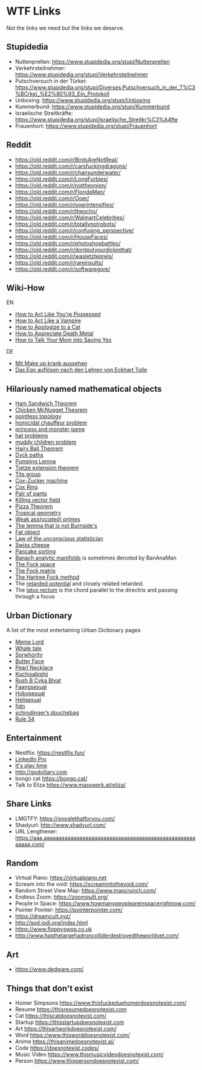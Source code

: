 # WTF Links

Not the links we need but the links we deserve.

## Stupidedia

- Nuttenprellen: <https://www.stupidedia.org/stupi/Nuttenprellen>
- Verkehrsteilnehmer: <https://www.stupidedia.org/stupi/Verkehrsteilnehmer>
- Putschversuch in der Türkei: <https://www.stupidedia.org/stupi/Diverses:Putschversuch_in_der_T%C3%BCrkei_%E2%80%93_Ein_Protokoll>
- Unboxing: <https://www.stupidedia.org/stupi/Unboxing>
- Kummerbund: <https://www.stupidedia.org/stupi/Kummerbund>
- Israelische Streitkräfte: <https://www.stupidedia.org/stupi/Israelische_Streitkr%C3%A4fte>
- Frauenhort: <https://www.stupidedia.org/stupi/Frauenhort>

## Reddit

- <https://old.reddit.com/r/BirdsAreNotReal/>
- <https://old.reddit.com/r/carsfuckingdragons/>
- <https://old.reddit.com/r/chairsunderwater/>
- <https://old.reddit.com/r/LongFurbies/>
- <https://old.reddit.com/r/nottheonion/>
- <https://old.reddit.com/r/FloridaMan/>
- <https://old.reddit.com/r/Ooer/>
- <https://old.reddit.com/r/ooerintensifies/>
- <https://old.reddit.com/r/theocho/>
- <https://old.reddit.com/r/WalmartCelebrities/>
- <https://old.reddit.com/r/totallynotrobots/>
- <https://old.reddit.com/r/confusing_perspective/>
- <https://old.reddit.com/r/HouseFaces/>
- <https://old.reddit.com/r/photoshopbattles/>
- <https://old.reddit.com/r/dontputyourdickinthat/>
- <https://old.reddit.com/r/wasletztepreis/>
- <https://old.reddit.com/r/rareinsults/>
- <https://old.reddit.com/r/softwaregore/>

## Wiki-How

EN

- [How to Act Like You're Possessed](https://www.wikihow-fun.com/Act-Like-You%27re-Possessed)
- [How to Act Like a Vampire](https://www.wikihow-fun.com/Act-Like-a-Vampire)
- [How to Apologize to a Cat](https://www.wikihow.com/Apologize-to-a-Cat)
- [How to Appreciate Death Metal](https://www.wikihow-fun.com/Appreciate-Death-Metal)
- [How to Talk Your Mom into Saying Yes](https://www.wikihow.com/Talk-Your-Mom-into-Saying-Yes)

DE

- [Mit Make up krank aussehen](https://de.wikihow.com/Mit-Make-up-krank-aussehen)
- [Das Ego auflösen nach den Lehren von Eckhart Tolle](https://de.wikihow.com/Das-Ego-aufl%C3%B6sen-nach-den-Lehren-von-Eckhart-Tolle)

## Hilariously named mathematical objects

- [Ham Sandwich Theorem](https://en.wikipedia.org/wiki/Ham_sandwich_theorem)
- [Chicken McNugget Theorem](https://en.wikipedia.org/wiki/Coin_problem#McNugget_numbers)
- [pointless topology](https://en.wikipedia.org/wiki/Pointless_topology)
- [homicidal chauffeur problem](https://en.wikipedia.org/wiki/Homicidal_chauffeur_problem)
- [princess snd monster game](https://en.wikipedia.org/wiki/Princess_and_monster_game)
- [hat problems](https://en.wikipedia.org/wiki/Induction_puzzles#Basic_Hat_Puzzle)
- [muddy children problem](https://en.wikipedia.org/wiki/Induction_puzzles#Muddy_Children_Puzzle)
- [Hairy Ball Theorem](https://en.wikipedia.org/wiki/Hairy_ball_theorem)
- [Dyck paths](https://en.wikipedia.org/wiki/Catalan_number)
- [Pumping Lemna](https://en.wikipedia.org/wiki/Pumping_lemma)
- [Tietze extension theorem](https://en.wikipedia.org/wiki/Tietze_extension_theorem)
- [Tits group](https://en.wikipedia.org/wiki/Tits_group)
- [Cox-Zucker machine](https://en.wikipedia.org/wiki/Cox%E2%80%93Zucker_machine)
- [Cox Ring](https://en.wikipedia.org/wiki/Cox_ring)
- [Pair of pants](https://en.m.wikipedia.org/wiki/Pair_of_pants_(mathematics))
- [Killing vector field](https://en.wikipedia.org/wiki/Killing_vector_field)
- [Pizza Theorem](https://en.wikipedia.org/wiki/Pizza_theorem)
- [Tropical geometry](https://en.wikipedia.org/wiki/Tropical_geometry)
- [Weak ass(ociated) primes](https://en.wikipedia.org/wiki/Associated_prime)
- [The lemma that is not Burnside's](https://en.wikipedia.org/wiki/Burnside%27s_lemma#History:_the_lemma_that_is_not_Burnside's)
- [Fat object](https://en.wikipedia.org/wiki/Fat_object_(geometry))
- [Law of the unconscious statistician](https://en.wikipedia.org/wiki/Law_of_the_unconscious_statistician)
- [Swiss cheese](https://en.wikipedia.org/wiki/Swiss_cheese_(mathematics))
- [Pancake sorting](https://en.wikipedia.org/wiki/Pancake_sorting)
- [Banach analytic manifolds](https://en.wikipedia.org/wiki/Banach_manifold) is sometimes denoted by BanAnaMan
- [The Fock space](https://en.wikipedia.org/wiki/Fock_space)
- [The Fock matrix](https://en.wikipedia.org/wiki/Fock_matrix)
- [The Hartree Fock method](https://en.wikipedia.org/wiki/Hartree%E2%80%93Fock_method)
- The [retarded potential](https://en.wikipedia.org/wiki/Retarded_potential?wprov=sfti1) and closely related retarded.
- The [latus rectum](https://en.m.wikipedia.org/wiki/Conic_section#Conic_parameters) is the chord parallel to the directrix and passing through a focus

## Urban Dictionary

A list of the most entertaining Urban Dictionary pages

- [Meme Lord](https://www.urbandictionary.com/define.php?term=Meme%20Lord "https://www.urbandictionary.com/define.php?term=Meme%20Lord")
- [Whale tale](https://www.urbandictionary.com/define.php?term=whale+tale "https://www.urbandictionary.com/define.php?term=whale+tale")
- [Sorwhority](https://www.urbandictionary.com/define.php?term=sorwhority "https://www.urbandictionary.com/define.php?term=sorwhority")
- [Butter Face](https://www.urbandictionary.com/define.php?term=butter%20face "https://www.urbandictionary.com/define.php?term=butter%20face")
- [Pearl Necklace](https://www.urbandictionary.com/define.php?term=pearl%20necklace "https://www.urbandictionary.com/define.php?term=pearl%20necklace")
- [Kuchisabishii](https://www.urbandictionary.com/define.php?term=kuchisabishii "https://www.urbandictionary.com/define.php?term=kuchisabishii")
- [Rush B Cyka Blyat](https://www.urbandictionary.com/define.php?term=Rush%20B%20Cyka%20Blyat "https://www.urbandictionary.com/define.php?term=Rush%20B%20Cyka%20Blyat")
- [Faangsexual](https://www.urbandictionary.com/define.php?term=Faangsexual "https://www.urbandictionary.com/define.php?term=Faangsexual")
- [Hobosexual](https://www.urbandictionary.com/define.php?term=Hobosexual "https://www.urbandictionary.com/define.php?term=Hobosexual")
- [Helisexual](https://www.urbandictionary.com/define.php?term=helisexual "https://www.urbandictionary.com/define.php?term=helisexual")
- [fjdn](https://www.urbandictionary.com/define.php?term=fjdn "https://www.urbandictionary.com/define.php?term=fjdn")
- [schrodinger’s douchebag](https://www.urbandictionary.com/define.php?term=schrodinger%E2%80%99s%20douchebag "https://www.urbandictionary.com/define.php?term=schrodinger%E2%80%99s%20douchebag")
- [Rule 34](https://www.urbandictionary.com/define.php?term=Rule%2034 "https://www.urbandictionary.com/define.php?term=Rule%2034")

## Entertainment

- Nestflix: <https://nestflix.fun/>
- [LinkedIn Pro](https://www.shlinkedin.com)
- [It's play time](https://neal.fun)
- <http://godxiliary.com>
- bongo cat <https://bongo.cat/>
- Talk to Eliza <https://www.masswerk.at/eliza/>

## Share Links

- LMGTFY: <https://googlethatforyou.com/>
- Shadyurl: <http://www.shadyurl.com/>
- URL Lengthener: <https://aaa.aaaaaaaaaaaaaaaaaaaaaaaaaaaaaaaaaaaaaaaaaaaaaaaaaaaaaaaa.com/>

## Random

- Virtual Piano: <https://virtualpiano.net>
- Scream into the void: <https://screamintothevoid.com/>
- Random Street View Map: <https://www.mapcrunch.com/>
- Endless Zoom: <https://zoomquilt.org/>
- People in Space: <https://www.howmanypeopleareinspacerightnow.com/>
- Pointer Pointer: <https://pointerpointer.com/>
- <https://dreamcult.xyz/>
- <http://sod.jodi.org/index.html>
- <https://www.floppyswop.co.uk>
- <http://www.hasthelargehadroncolliderdestroyedtheworldyet.com/>

## Art

- <https://www.dedware.com/>

## Things that don't exist

- Homer Simpsons <https://www.thisfuckeduphomerdoesnotexist.com/>
- Resume <https://thisresumedoesnotexist.com>
- Cat <https://thiscatdoesnotexist.com/>
- Startup <https://thisstartupdoesnotexist.com>
- Art <https://thisartworkdoesnotexist.com/>
- Word <https://www.thisworddoesnotexist.com/>
- Anime <https://thisanimedoesnotexist.ai/>
- Code <https://doesnotexist.codes/>
- Music Video <https://www.thismusicvideodoesnotexist.com/>
- Person <https://www.thispersondoesnotexist.com/>
